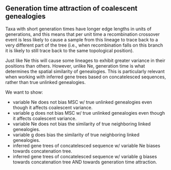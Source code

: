 
## Generation time attraction of coalescent genealogies

Taxa with short generation times have longer edge 
lengths in units of generations, and this means that 
per unit time a recombination crossover event is less 
likely to cause a sample from this lineage to trace back 
to a very different part of the tree (i.e., when 
recombination falls on this branch it is likely to still 
trace back to the same topological position).


Just like Ne this will cause some lineages to exhibit greater 
variance in their positions than others. However, unlike Ne, 
generation time is what determines the spatial similarity of 
genealogies. This is particularly relevant when working with
inferred gene trees based on concatelesced sequences, rather
than true unlinked genealogies.


We want to show:

- variable Ne does not bias MSC w/ true unlinked genealogies even though it affects coalescent variance.
- variable g does not bias MSC w/ true unlinked genealogies even though it affects coalescent variance.
- variable Ne does not bias the similarity of true neighboring linked genealogies.
- variable g does bias the similarity of true neighboring linked genealogies.
- inferred gene trees of concatelesced sequence w/ variable Ne biases towards concatenation tree.
- inferred gene trees of concatelesced sequence w/ variable g biases towards concatenation tree AND towards generation time attraction.


